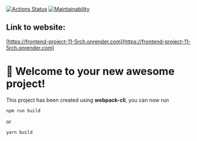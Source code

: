 [![Actions Status](https://github.com/Walle1997/frontend-project-11/actions/workflows/hexlet-check.yml/badge.svg)](https://github.com/Walle1997/frontend-project-11/actions)
[![Maintainability](https://api.codeclimate.com/v1/badges/0fa677088a3c75586629/maintainability)](https://codeclimate.com/github/Walle1997/frontend-project-11/maintainability)
## Link to website:
[https://frontend-project-11-5rch.onrender.com](https://frontend-project-11-5rch.onrender.com)


# 🚀 Welcome to your new awesome project!

This project has been created using **webpack-cli**, you can now run

```
npm run build
```

or

```
yarn build
```


